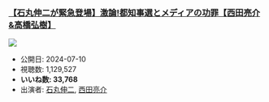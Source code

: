 ### [【石丸伸二が緊急登場】激論!都知事選とメディアの功罪【西田亮介&高橋弘樹】](https://www.youtube.com/watch?v=pvhzvC513uQ)
[![](https://img.youtube.com/vi/pvhzvC513uQ/hqdefault.jpg)](https://www.youtube.com/watch?v=pvhzvC513uQ)
-   公開日: 2024-07-10
-   視聴数: 1,129,527
-   **いいね数: 33,768**
-   出演者: [石丸伸二](/rehacq_fan/people/石丸伸二 "wikilink"), [西田亮介](/rehacq_fan/people/西田亮介 "wikilink")
